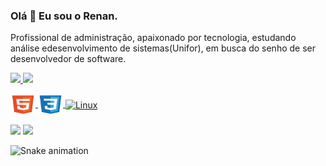 ### Olá 👋 Eu sou o Renan.
Profissional de administração, apaixonado por tecnologia, estudando análise edesenvolvimento de sistemas(Unifor), em busca do senho de ser desenvolvedor de software.
<div>
<a href="https://github.com/RenanPortes">
<img height="180cm" src="https://github-readme-stats.vercel.app/api?username=RenanPortes&theme=transparent&bg_color=000&border_color=30A3DC&show_icons=true&icon_color=30A3DC&title_color=E94D5F&text_color=FFF">
<img height="180cm" src="https://github-readme-stats-git-masterrstaa-rickstaa.vercel.app/api/top-langs/?username=RenanPortes&bg_color=000&border_color=30A3DC&title_color=E94D5F&text_color=FFF)">         
</div>

<div style="display: inline_block"><br>
<img align="center" alt="Rafa-HTML" height="30" width="40" src="https://raw.githubusercontent.com/devicons/devicon/master/icons/html5/html5-original.svg">
<img align="center" alt="Rafa-CSS" height="30" width="40" src="https://raw.githubusercontent.com/devicons/devicon/master/icons/css3/css3-original.svg">
<img align="center" height="30" width="40"  src="https://cdn.jsdelivr.net/gh/devicons/devicon/icons/linux/linux-original.svg" alt="Linux">
</div>
<br>
<div>
<a href = "mailto:portesud@gmail.com"><img src="https://img.shields.io/badge/-Gmail-%23333?style=for-the-badge&logo=gmail&logoColor=white" target="_blank"></a>
  <a href="https://www.linkedin.com/in/renan-portes-adm" target="_blank"><img src="https://img.shields.io/badge/-LinkedIn-%230077B5?style=for-the-badge&logo=linkedin&logoColor=white" target="_blank"></a>

   ![Snake animation](https://github.com/RenanPortes/RenanPortes/blob/output/github-contribution-grid-snake.svg)
</div>

